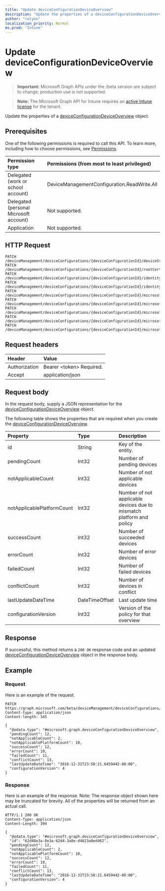 ```yaml
---
title: "Update deviceConfigurationDeviceOverview"
description: "Update the properties of a deviceConfigurationDeviceOverview object."
author: "rolyon"
localization_priority: Normal
ms.prod: "Intune"
---
```


# Update deviceConfigurationDeviceOverview

> **Important:** Microsoft Graph APIs under the /beta version are subject to change; production use is not supported.

> **Note:** The Microsoft Graph API for Intune requires an [active Intune license](https://go.microsoft.com/fwlink/?linkid=839381) for the tenant.

Update the properties of a [deviceConfigurationDeviceOverview](../resources/intune-deviceconfig-deviceconfigurationdeviceoverview.md) object.

## Prerequisites
One of the following permissions is required to call this API. To learn more, including how to choose permissions, see [Permissions](/graph/permissions-reference).

|Permission type|Permissions (from most to least privileged)|
|:---|:---|
|Delegated (work or school account)|DeviceManagementConfiguration.ReadWrite.All|
|Delegated (personal Microsoft account)|Not supported.|
|Application|Not supported.|

## HTTP Request
<!-- {
  "blockType": "ignored"
}
-->
``` http
PATCH /deviceManagement/deviceConfigurations/{deviceConfigurationId}/deviceStatusOverview
PATCH /deviceManagement/deviceConfigurations/{deviceConfigurationId}/rootCertificate/deviceStatusOverview
PATCH /deviceManagement/deviceConfigurations/{deviceConfigurationId}/identityCertificate/deviceStatusOverview
PATCH /deviceManagement/deviceConfigurations/{deviceConfigurationId}/identityCertificate/rootCertificate/deviceStatusOverview
PATCH /deviceManagement/deviceConfigurations/{deviceConfigurationId}/microsoft.graph.iosScepCertificateProfile/rootCertificate/deviceStatusOverview
PATCH /deviceManagement/deviceConfigurations/{deviceConfigurationId}/microsoft.graph.macOSScepCertificateProfile/rootCertificate/deviceStatusOverview
PATCH /deviceManagement/deviceConfigurations/{deviceConfigurationId}/microsoft.graph.windowsPhone81VpnConfiguration/identityCertificate/deviceStatusOverview
PATCH /deviceManagement/deviceConfigurations/{deviceConfigurationId}/microsoft.graph.windowsWifiEnterpriseEAPConfiguration/identityCertificateForClientAuthentication/deviceStatusOverview
PATCH /deviceManagement/deviceConfigurations/{deviceConfigurationId}/microsoft.graph.windowsWifiEnterpriseEAPConfiguration/rootCertificatesForServerValidation/{windows81TrustedRootCertificateId}/deviceStatusOverview
```

## Request headers
|Header|Value|
|:---|:---|
|Authorization|Bearer &lt;token&gt; Required.|
|Accept|application/json|

## Request body
In the request body, supply a JSON representation for the [deviceConfigurationDeviceOverview](../resources/intune-deviceconfig-deviceconfigurationdeviceoverview.md) object.

The following table shows the properties that are required when you create the [deviceConfigurationDeviceOverview](../resources/intune-deviceconfig-deviceconfigurationdeviceoverview.md).

|Property|Type|Description|
|:---|:---|:---|
|id|String|Key of the entity.|
|pendingCount|Int32|Number of pending devices|
|notApplicableCount|Int32|Number of not applicable devices|
|notApplicablePlatformCount|Int32|Number of not applicable devices due to mismatch platform and policy|
|successCount|Int32|Number of succeeded devices|
|errorCount|Int32|Number of error devices|
|failedCount|Int32|Number of failed devices|
|conflictCount|Int32|Number of devices in conflict|
|lastUpdateDateTime|DateTimeOffset|Last update time|
|configurationVersion|Int32|Version of the policy for that overview|



## Response
If successful, this method returns a `200 OK` response code and an updated [deviceConfigurationDeviceOverview](../resources/intune-deviceconfig-deviceconfigurationdeviceoverview.md) object in the response body.

## Example

### Request
Here is an example of the request.
``` http
PATCH https://graph.microsoft.com/beta/deviceManagement/deviceConfigurations/{deviceConfigurationId}/deviceStatusOverview
Content-type: application/json
Content-length: 345

{
  "@odata.type": "#microsoft.graph.deviceConfigurationDeviceOverview",
  "pendingCount": 12,
  "notApplicableCount": 2,
  "notApplicablePlatformCount": 10,
  "successCount": 12,
  "errorCount": 10,
  "failedCount": 11,
  "conflictCount": 13,
  "lastUpdateDateTime": "2016-12-31T23:58:21.6459442-08:00",
  "configurationVersion": 4
}
```

### Response
Here is an example of the response. Note: The response object shown here may be truncated for brevity. All of the properties will be returned from an actual call.
``` http
HTTP/1.1 200 OK
Content-Type: application/json
Content-Length: 394

{
  "@odata.type": "#microsoft.graph.deviceConfigurationDeviceOverview",
  "id": "62d48e3a-8e3a-62d4-3a8e-d4623a8ed462",
  "pendingCount": 12,
  "notApplicableCount": 2,
  "notApplicablePlatformCount": 10,
  "successCount": 12,
  "errorCount": 10,
  "failedCount": 11,
  "conflictCount": 13,
  "lastUpdateDateTime": "2016-12-31T23:58:21.6459442-08:00",
  "configurationVersion": 4
}
```




